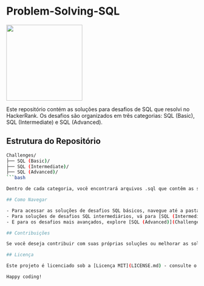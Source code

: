 # Problem-Solving-SQL

<img src="https://upload.wikimedia.org/wikipedia/commons/thumb/4/40/HackerRank_Icon-1000px.png/800px-HackerRank_Icon-1000px.png" width="200" height="200">

Este repositório contém as soluções para desafios de SQL que resolvi no HackerRank. Os desafios são organizados em três categorias: SQL (Basic), SQL (Intermediate) e SQL (Advanced).

## Estrutura do Repositório

```bash
Challenges/
├── SQL (Basic)/
├── SQL (Intermediate)/
├── SQL (Advanced)/
```bash

Dentro de cada categoria, você encontrará arquivos .sql que contêm as soluções para os desafios correspondentes.

## Como Navegar

- Para acessar as soluções de desafios SQL básicos, navegue até a pasta [SQL (Basic)](Challenges/SQL%20(Basic)/).
- Para soluções de desafios SQL intermediários, vá para [SQL (Intermediate)](Challenges/SQL%20(Intermediate)/).
- E para os desafios mais avançados, explore [SQL (Advanced)](Challenges/SQL%20(Advanced)/).

## Contribuições

Se você deseja contribuir com suas próprias soluções ou melhorar as soluções existentes, sinta-se à vontade para fazer um fork deste repositório, criar um branch com suas alterações e enviar um pull request. Sua contribuição será apreciada!

## Licença

Este projeto é licenciado sob a [Licença MIT](LICENSE.md) - consulte o arquivo LICENSE.md para obter detalhes.

Happy coding!
